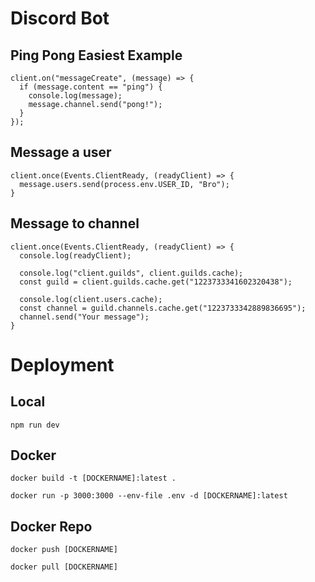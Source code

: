 # Discord Bot

## Ping Pong Easiest Example

```tsx
client.on("messageCreate", (message) => {
  if (message.content == "ping") {
    console.log(message);
    message.channel.send("pong!");
  }
});
```

## Message a user

```tsx
client.once(Events.ClientReady, (readyClient) => {
  message.users.send(process.env.USER_ID, "Bro");
}
```

## Message to channel

```tsx
client.once(Events.ClientReady, (readyClient) => {
  console.log(readyClient);

  console.log("client.guilds", client.guilds.cache);
  const guild = client.guilds.cache.get("1223733341602320438");

  console.log(client.users.cache);
  const channel = guild.channels.cache.get("1223733342889836695");
  channel.send("Your message");
}
```

# Deployment

## Local

`npm run dev`

## Docker

`docker build -t [DOCKERNAME]:latest .`

`docker run -p 3000:3000 --env-file .env -d [DOCKERNAME]:latest`

## Docker Repo

`docker push [DOCKERNAME]`

`docker pull [DOCKERNAME]`
